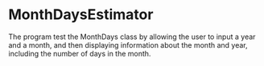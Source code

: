 # MonthDaysEstimator
The program test the MonthDays class by allowing the user to input  a year and a month, and then displaying information about the month and year, including the number of days in the month. 
